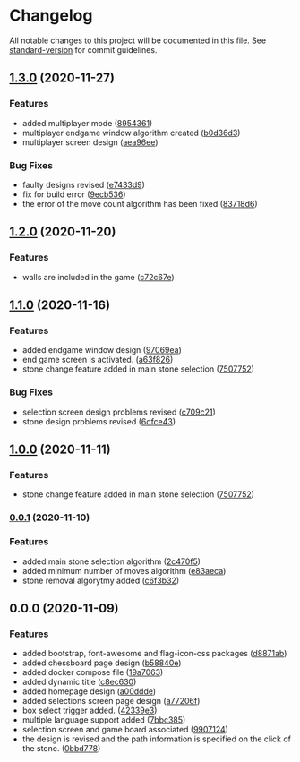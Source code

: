 # Changelog

All notable changes to this project will be documented in this file. See [standard-version](https://github.com/conventional-changelog/standard-version) for commit guidelines.

## [1.3.0](https://github.com/ismetkizgin/smart-board-game-angularjs/compare/v1.2.0...v1.3.0) (2020-11-27)


### Features

* added multiplayer mode ([8954361](https://github.com/ismetkizgin/smart-board-game-angularjs/commit/89543610e33b53b43a03296b547e57bb6e82ecd4))
* multiplayer endgame window algorithm created ([b0d36d3](https://github.com/ismetkizgin/smart-board-game-angularjs/commit/b0d36d3ab1e7d60d248f5f8e1b0336535ace8796))
* multiplayer screen design ([aea96ee](https://github.com/ismetkizgin/smart-board-game-angularjs/commit/aea96ee4912305a2a461effad18db7fd366d605f))


### Bug Fixes

* faulty designs revised ([e7433d9](https://github.com/ismetkizgin/smart-board-game-angularjs/commit/e7433d9078af51d0031f2f31da797c6863fe9e74))
* fix for build error ([9ecb536](https://github.com/ismetkizgin/smart-board-game-angularjs/commit/9ecb536d5738d620a8a93f384f4a667425f91265))
* the error of the move count algorithm has been fixed ([83718d6](https://github.com/ismetkizgin/smart-board-game-angularjs/commit/83718d6a67dafaf0f7125a6c00bcf1e6c0ff33c9))

## [1.2.0](https://github.com/ismetkizgin/smart-board-game-angularjs/compare/v1.1.0...v1.2.0) (2020-11-20)


### Features

* walls are included in the game ([c72c67e](https://github.com/ismetkizgin/smart-board-game-angularjs/commit/c72c67e061c0db93da8c00e399b3a6569e967233))

## [1.1.0](https://github.com/ismetkizgin/smart-board-game-angularjs/compare/v0.0.1...v1.1.0) (2020-11-16)


### Features

* added endgame window design ([97069ea](https://github.com/ismetkizgin/smart-board-game-angularjs/commit/97069ea68a126d4b0b4b6e79af43b06c26671fe2))
* end game screen is activated. ([a63f826](https://github.com/ismetkizgin/smart-board-game-angularjs/commit/a63f826c0d95c676d7899794de7d3ddd8773d49e))
* stone change feature added in main stone selection ([7507752](https://github.com/ismetkizgin/smart-board-game-angularjs/commit/75077529310b9115e7e62e87e726b41c560cbd7f))


### Bug Fixes

* selection screen design problems revised ([c709c21](https://github.com/ismetkizgin/smart-board-game-angularjs/commit/c709c21b2a2582b27a4160010b46ae93fcd8f5d2))
* stone design problems revised ([6dfce43](https://github.com/ismetkizgin/smart-board-game-angularjs/commit/6dfce43004a0f8ee6166ba37c0da71cfa11c012b))

## [1.0.0](https://github.com/ismetkizgin/smart-board-game-angularjs/compare/v0.0.1...v1.0.0) (2020-11-11)


### Features

* stone change feature added in main stone selection ([7507752](https://github.com/ismetkizgin/smart-board-game-angularjs/commit/75077529310b9115e7e62e87e726b41c560cbd7f))

### [0.0.1](https://github.com/ismetkizgin/smart-board-game-angularjs/compare/v0.0.0...v0.0.1) (2020-11-10)


### Features

* added main stone selection algorithm ([2c470f5](https://github.com/ismetkizgin/smart-board-game-angularjs/commit/2c470f580ce294eebffa6db98f24ec89dd57dbac))
* added minimum number of moves algorithm ([e83aeca](https://github.com/ismetkizgin/smart-board-game-angularjs/commit/e83aeca975193b1daa734a541f9c56f1f001cdd0))
* stone removal algorytmy added ([c6f3b32](https://github.com/ismetkizgin/smart-board-game-angularjs/commit/c6f3b326bcef7ae07fed97b75aac3ce540a9f6ea))

## 0.0.0 (2020-11-09)


### Features

* added bootstrap, font-awesome and flag-icon-css packages ([d8871ab](https://github.com/ismetkizgin/smart-board-game-angularjs/commit/d8871ab842df40a3707da6a6f8b31795a837270f))
* added chessboard page design ([b58840e](https://github.com/ismetkizgin/smart-board-game-angularjs/commit/b58840e3e2b96b48ec9ee1aeb33d50785ed6281c))
* added docker compose file ([19a7063](https://github.com/ismetkizgin/smart-board-game-angularjs/commit/19a7063f7d9e4c8ef22408077b136736a1613b0a))
* added dynamic title ([c8ec630](https://github.com/ismetkizgin/smart-board-game-angularjs/commit/c8ec6300517d6e8bdbbd1f06fef81ebcf9869fef))
* added homepage design ([a00ddde](https://github.com/ismetkizgin/smart-board-game-angularjs/commit/a00ddde6d330032dc47b79a8e739d9f8b6368750))
* added selections screen page design ([a77206f](https://github.com/ismetkizgin/smart-board-game-angularjs/commit/a77206f2ca134cb9a9767638fb5e7c58190d235c))
* box select trigger added. ([42339e3](https://github.com/ismetkizgin/smart-board-game-angularjs/commit/42339e317fbb2a76ebdee1c4a123299990f9b14b))
* multiple language support added ([7bbc385](https://github.com/ismetkizgin/smart-board-game-angularjs/commit/7bbc385612b3028d844b42033cd2c840f9a52c44))
* selection screen and game board associated ([9907124](https://github.com/ismetkizgin/smart-board-game-angularjs/commit/9907124022c1874bd3c4921293fe0f1256b9e219))
* the design is revised and the path information is specified on the click of the stone. ([0bbd778](https://github.com/ismetkizgin/smart-board-game-angularjs/commit/0bbd778bfc7f2271e8022e6402fa25d6e8a0bfd4))
